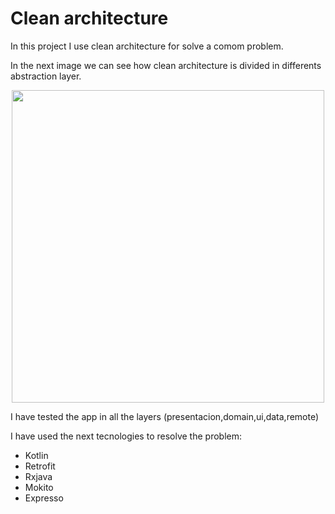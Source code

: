# Clean architecture
In this project I use clean architecture for solve a comom problem.

In the next image we can see how clean architecture is divided in differents abstraction layer.


<p align="center">
  <img width="500" height="500" src="https://raw.githubusercontent.com/ImangazalievM/CleanArchitectureManifest/master/images/CleanArchitectureManifest.png">
</p>


I have tested the app in all the layers (presentacion,domain,ui,data,remote)

I have used the next tecnologies to resolve the problem:

 + Kotlin
 + Retrofit
 + Rxjava
 + Mokito
 + Expresso
